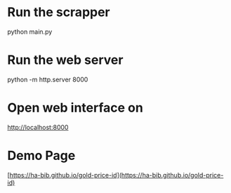 # Run the scrapper
python main.py

# Run the web server
python -m http.server 8000

# Open web interface on
[http://localhost:8000](http://localhost:8000)

# Demo Page
[https://ha-bib.github.io/gold-price-id](https://ha-bib.github.io/gold-price-id)
